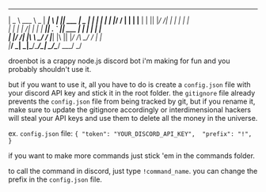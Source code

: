 ____________ _____ _____ _   _ ______  _____ _____ 
|  _  \ ___ \  _  |  ___| \ | || ___ \|  _  |_   _|
| | | | |_/ / | | | |__ |  \| || |_/ /| | | | | |  
| | | |    /| | | |  __|| . ` || ___ \| | | | | |  
| |/ /| |\ \\ \_/ / |___| |\  || |_/ /\ \_/ / | |  
|___/ \_| \_|\___/\____/\_| \_/\____/  \___/  \_/  

droenbot is a crappy node.js discord bot i'm making for fun and you probably shouldn't use it.

but if you want to use it, all you have to do is create a `config.json` file with your discord API key and stick it in the root folder. the `gitignore` file already prevents the `config.json` file from being tracked by git, but if you rename it, make sure to update the gitignore accordingly or interdimensional hackers will steal your API keys and use them to delete all the money in the universe.

ex. `config.json` file:
`{
	"token": "YOUR_DISCORD_API_KEY", 
	"prefix": "!",
}`

if you want to make more commands just stick 'em in the commands folder.

to call the command in discord, just type `!command_name`. you can change the prefix in the `config.json` file.


